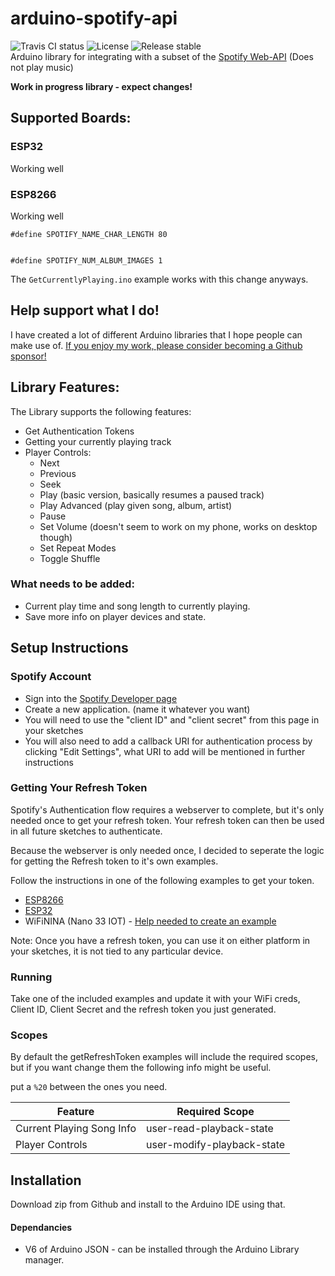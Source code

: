 # arduino-spotify-api

![Travis CI status](https://api.travis-ci.org/witnessmenow/arduino-spotify-api.svg?branch=master)
![License](https://img.shields.io/github/license/witnessmenow/arduino-spotify-api)
![Release stable](https://badgen.net/github/release/witnessmenow/arduino-spotify-api/stable)  
Arduino library for integrating with a subset of the [Spotify Web-API](https://developer.spotify.com/documentation/web-api/reference/) (Does not play music)

**Work in progress library - expect changes!**

## Supported Boards:

### ESP32

Working well

### ESP8266

Working well

```
#define SPOTIFY_NAME_CHAR_LENGTH 80


#define SPOTIFY_NUM_ALBUM_IMAGES 1
```

The `GetCurrentlyPlaying.ino` example works with this change anyways.

## Help support what I do!

I have created a lot of different Arduino libraries that I hope people can make use of. [If you enjoy my work, please consider becoming a Github sponsor!](https://github.com/sponsors/witnessmenow/)

## Library Features:

The Library supports the following features:

- Get Authentication Tokens
- Getting your currently playing track
- Player Controls:
  - Next
  - Previous
  - Seek
  - Play (basic version, basically resumes a paused track)
  - Play Advanced (play given song, album, artist)
  - Pause
  - Set Volume (doesn't seem to work on my phone, works on desktop though)
  - Set Repeat Modes
  - Toggle Shuffle

### What needs to be added:

- Current play time and song length to currently playing.
- Save more info on player devices and state.

## Setup Instructions

### Spotify Account

- Sign into the [Spotify Developer page](https://developer.spotify.com/dashboard/login)
- Create a new application. (name it whatever you want)
- You will need to use the "client ID" and "client secret" from this page in your sketches
- You will also need to add a callback URI for authentication process by clicking "Edit Settings", what URI to add will be mentioned in further instructions

### Getting Your Refresh Token

Spotify's Authentication flow requires a webserver to complete, but it's only needed once to get your refresh token. Your refresh token can then be used in all future sketches to authenticate.

Because the webserver is only needed once, I decided to seperate the logic for getting the Refresh token to it's own examples.

Follow the instructions in one of the following examples to get your token.

- [ESP8266](examples/esp8266/getRefreshToken/getRefreshToken.ino)
- [ESP32](examples/esp32/getRefreshToken/getRefreshToken.ino)
- WiFiNINA (Nano 33 IOT) - [Help needed to create an example](https://github.com/witnessmenow/arduino-spotify-api/issues/2)

Note: Once you have a refresh token, you can use it on either platform in your sketches, it is not tied to any particular device.

### Running

Take one of the included examples and update it with your WiFi creds, Client ID, Client Secret and the refresh token you just generated.

### Scopes

By default the getRefreshToken examples will include the required scopes, but if you want change them the following info might be useful.

put a `%20` between the ones you need.

| Feature                   | Required Scope             |
| ------------------------- | -------------------------- |
| Current Playing Song Info | user-read-playback-state   |
| Player Controls           | user-modify-playback-state |

## Installation

Download zip from Github and install to the Arduino IDE using that.

#### Dependancies

- V6 of Arduino JSON - can be installed through the Arduino Library manager.
